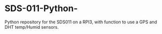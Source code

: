 # SDS-011-Python-
Python repository for the SDS011 on a RPI3, with function to use a GPS and DHT temp/Humid sensors. 



